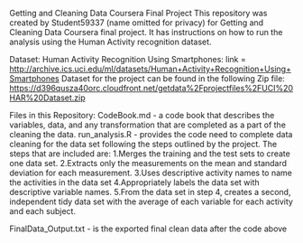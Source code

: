 Getting and Cleaning Data Coursera Final Project 
This repository was created by Student59337 (name omitted for privacy) for Getting and Cleaning Data Coursera final project. It has instructions on how to run the analysis using the Human Activity recognition dataset. 

Dataset: 
Human Activity Recognition Using Smartphones: link = http://archive.ics.uci.edu/ml/datasets/Human+Activity+Recognition+Using+Smartphones
Dataset for the project can be found in the following Zip file: https://d396qusza40orc.cloudfront.net/getdata%2Fprojectfiles%2FUCI%20HAR%20Dataset.zip

Files in this Repository: 
CodeBook.md - a code book that describes the variables, data, and any transformation that are completed as a part of the cleaning the data. 
run_analysis.R - provides the code need to complete data cleaning for the data set following the steps outlined by the project. The steps that are included are: 
    1.Merges the training and the test sets to create one data set.
    2.Extracts only the measurements on the mean and standard deviation for each measurement.
    3.Uses descriptive activity names to name the activities in the data set
    4.Appropriately labels the data set with descriptive variable names.
    5.From the data set in step 4, creates a second, independent tidy data set with the average of each variable for each activity and each subject.

FinalData_Output.txt - is the exported final clean data after the code above 
